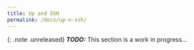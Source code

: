 ```yaml
---
title: Up and SSH
permalink: /docs/up-n-ssh/
---
```


{: .note .unreleased}
**_TODO:_** This section is a work in progress...

<div style="min-height: 800px"></div>
